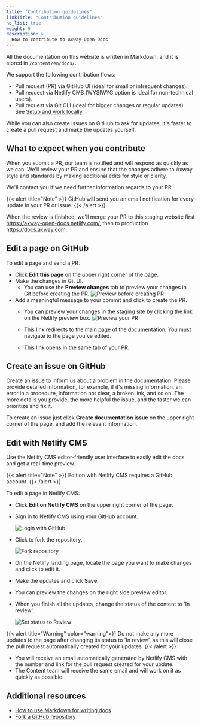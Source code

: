 ```yaml
---
title: "Contribution guidelines"
linkTitle: "Contribution guidelines"
no_list: true
weight: 9
description: >
  How to contribute to Axway-Open-Docs
---
```


All the documentation  on this website is written in Markdown, and it is stored in `/content/en/docs/`.

We support the following contribution flows:

* Pull request (PR) via GitHub UI (ideal for small or infrequent changes).
* Pull request via Netlify CMS (WYSIWYG option is ideal for non-technical users).
* Pull request via Git CLI (ideal for bigger changes or regular updates). See [Setup and work locally](/docs/contribution_guidelines/setup_work_locally).

While you can also create issues on GitHub to ask for updates, it's faster to create a pull request and make the updates yourself.

## What to expect when you contribute

When you submit a PR, our team is notified and will respond as quickly as we can. We'll review your PR and ensure that the changes adhere to Axway style and standards by making additional edits for style or clarity.

We'll contact you if we need further information regards to your PR.

{{< alert title="Note" >}}
GitHub will send you an email notification for every update in your PR or issue.
{{< /alert >}}

When the review is finished, we'll merge your PR to this staging website first <https://axway-open-docs.netlify.com/>, then to production <https://docs.axway.com>.

## Edit a page on GitHub

To edit a page and send a PR:

* Click **Edit this page** on the upper right corner of the page.
* Make the changes in Git UI.
  + You can use the **Preview changes** tab to preview your changes in Git before creating the PR.
    ![Preview before creating PR](/Images/docbook/images/contributing/netlify_preview_beforecreating_PR.png)
* Add a meaningful message to your commit and click to create the PR.
  + You can preview your changes in the staging site by clicking the link on the Netlify preview box.
    ![Preview your PR](/Images/docbook/images/contributing/netlify_preview_PR.png)

  + This link redirects to the main page of the documentation. You must navigate to the page you've edited.
  + This link opens in the same tab of your PR.

## Create an issue on GitHub

Create an issue to inform us about a problem in the documentation. Please provide detailed information, for example, if it's missing information, an error in a procedure, information not clear, a broken link, and so on. The more details you provide, the more helpful the issue, and the faster we can prioritize and fix it.

To create an issue just click **Create documentation issue** on the upper right corner of the page, and add the relevant information.

## Edit with Netlify CMS

Use the Netlify CMS editor-friendly user interface to easily edit the docs and get a real-time preview.

{{< alert title="Note" >}}
Edition with Netlify CMS requires a GitHub account.
{{< /alert >}}

To edit a page in Netlify CMS:

* Click **Edit on Netlify CMS** on the upper right corner of the page.
* Sign in to Netlify CMS using your GitHub account.

    ![Login with GitHub](/Images/docbook/images/contributing/netlifycms_loginwithGitHub.png)
* Click to fork the repository.

    ![Fork repository](/Images/docbook/images/contributing/netlifycms_forkrepo.png)
* On the Netlify landing page, locate the page you want to make changes and click to edit it.
* Make the updates and click **Save**.
* You can preview the changes on the right side preview editor.
* When you finish all the updates, change the status of the content to 'In review'.

    ![Set status to Review](/Images/docbook/images/contributing/netlify_setstatustoreview.png)

{{< alert title="Warning" color="warning">}}
Do not make any more updates to the page after changing its status to 'In review', as this will close the pull request automatically created for your updates.
{{< /alert >}}

* You will receive an email automatically generated by Netlify CMS with the number and link for the pull request created for your update.
* The Content team will receive the same email and will work on it as quickly as possible.




## Additional resources

* [How to use Markdown for writing docs](https://docs.microsoft.com/en-us/contribute/how-to-write-use-markdown)
* [Fork a GitHub repository](https://help.github.com/en/articles/fork-a-repo)

